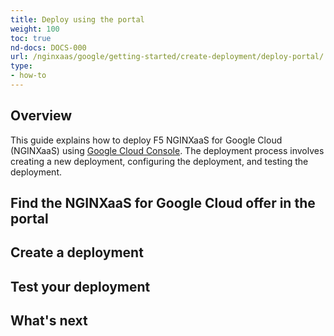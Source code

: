 ```yaml
---
title: Deploy using the portal
weight: 100
toc: true
nd-docs: DOCS-000
url: /nginxaas/google/getting-started/create-deployment/deploy-portal/
type:
- how-to
---
```


## Overview
This guide explains how to deploy F5 NGINXaaS for Google Cloud (NGINXaaS) using [Google Cloud Console](https://console.cloud.google.com). The deployment process involves creating a new deployment, configuring the deployment, and testing the deployment.

## Find the NGINXaaS for Google Cloud offer in the portal

## Create a deployment

## Test your deployment

## What's next
